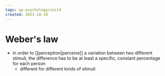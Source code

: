 ```yaml
---
tags: ap-psychology/unit4 
created: 2021-10-19
---
```


# Weber's law

- in order to [[perception|perceive]] a variation between two different stimuli, the difference has to be at least a specific, constant percentage for each person
	- different for different kinds of stimuli 
